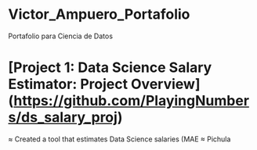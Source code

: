 # Victor_Ampuero_Portafolio
Portafolio para Ciencia de Datos

# [Project 1: Data Science Salary Estimator: Project Overview] (https://github.com/PlayingNumbers/ds_salary_proj)
≈ Created a tool that estimates Data Science salaries (MAE 
≈ Pichula
